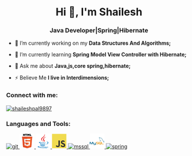 <h1 align="center">Hi 👋, I'm Shailesh</h1>
<h3 align="center">Java Developer|Spring|Hibernate</h3>

- 🔭 I’m currently working on my **Data Structures And Algorithms;**

- 🌱 I’m currently learning **Spring Model View Controller with Hibernate;**

- 💬 Ask me about **Java,js,core spring,hibernate;**

- ⚡ Believe Me **I live in Interdimensions;**

<h3 align="left">Connect with me:</h3>
<p align="left">
<a href="https://linkedin.com/in/shaileshpal9897" target="blank"><img align="center" src="https://cdn.jsdelivr.net/npm/simple-icons@3.0.1/icons/linkedin.svg" alt="shaileshpal9897" height="30" width="40" /></a>
</p>

<h3 align="left">Languages and Tools:</h3>
<p align="left"> <a href="https://git-scm.com/" target="_blank"> <img src="https://www.vectorlogo.zone/logos/git-scm/git-scm-icon.svg" alt="git" width="40" height="40"/> </a> <a href="https://www.w3.org/html/" target="_blank"> <img src="https://raw.githubusercontent.com/devicons/devicon/master/icons/html5/html5-original-wordmark.svg" alt="html5" width="40" height="40"/> </a> <a href="https://www.java.com" target="_blank"> <img src="https://raw.githubusercontent.com/devicons/devicon/master/icons/java/java-original.svg" alt="java" width="40" height="40"/> </a> <a href="https://developer.mozilla.org/en-US/docs/Web/JavaScript" target="_blank"> <img src="https://raw.githubusercontent.com/devicons/devicon/master/icons/javascript/javascript-original.svg" alt="javascript" width="40" height="40"/> </a> <a href="https://www.microsoft.com/en-us/sql-server" target="_blank"> <img src="https://cdn.worldvectorlogo.com/logos/microsoft-sql-server.svg" alt="mssql" width="40" height="40"/> </a> <a href="https://www.mysql.com/" target="_blank"> <img src="https://raw.githubusercontent.com/devicons/devicon/master/icons/mysql/mysql-original-wordmark.svg" alt="mysql" width="40" height="40"/> </a> <a href="https://spring.io/" target="_blank"> <img src="https://www.vectorlogo.zone/logos/springio/springio-icon.svg" alt="spring" width="40" height="40"/> </a> </p>
